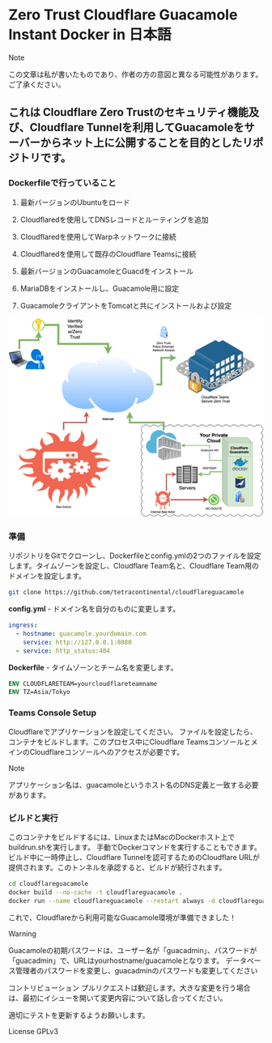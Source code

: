 # Zero Trust Cloudflare Guacamole Instant Docker in 日本語

>[!NOTE]
>この文章は私が書いたものであり、作者の方の意図と異なる可能性があります。
>ご了承ください。

## これは Cloudflare Zero Trustのセキュリティ機能及び、Cloudflare Tunnelを利用してGuacamoleをサーバーからネット上に公開することを目的としたリポジトリです。


### Dockerfileで行っていること

1. 最新バージョンのUbuntuをロード

2. Cloudflaredを使用してDNSレコードとルーティングを追加

3. Cloudflaredを使用してWarpネットワークに接続

4. Cloudflaredを使用して既存のCloudflare Teamsに接続

5. 最新バージョンのGuacamoleとGuacdをインストール

6. MariaDBをインストールし、Guacamole用に設定

7. GuacamoleクライアントをTomcatと共にインストールおよび設定

![ClaudflareとGuacamoleの説明図](./readme_sources/cloudflareguacamole.png "図")


### 準備
リポジトリをGitでクローンし、Dockerfileとconfig.ymlの2つのファイルを設定します。タイムゾーンを設定し、Cloudflare Team名と、Cloudflare Team用のドメインを設定します。

```bash
git clone https://github.com/tetracontinental/cloudflareguacamole
```
**config.yml** - ドメイン名を自分のものに変更します。

```yaml
ingress:
  - hostname: guacamole.yourdomain.com
    service: http://127.0.0.1:8080
  - service: http_status:404
```

**Dockerfile** - タイムゾーンとチーム名を変更します。

```Dockerfile
ENV CLOUDFLARETEAM=yourcloudflareteamname
ENV TZ=Asia/Tokyo
```


### Teams Console Setup
Cloudflareでアプリケーションを設定してください。 ファイルを設定したら、コンテナをビルドします。このプロセス中にCloudflare TeamsコンソールとメインのCloudflareコンソールへのアクセスが必要です。

>[!NOTE]
>アプリケーション名は、guacamoleというホスト名のDNS定義と一致する必要があります。

### ビルドと実行
このコンテナをビルドするには、LinuxまたはMacのDockerホスト上でbuildrun.shを実行します。
手動でDockerコマンドを実行することもできます。ビルド中に一時停止し、Cloudflare Tunnelを認可するためのCloudflare URLが提供されます。このトンネルを承認すると、ビルドが続行されます。

```bash
cd cloudflareguacamole
docker build --no-cache -t cloudflareguacamole .
docker run --name cloudflareguacamole --restart always -d cloudflareguacamole
```

これで、Cloudflareから利用可能なGuacamole環境が準備できました！

>[!WARNING]
>Guacamoleの初期パスワードは、ユーザー名が「guacadmin」、パスワードが「guacadmin」で、URLはyourhostname/guacamoleとなります。
>データベース管理者のパスワードを変更し、guacadminのパスワードも変更してください

コントリビューション
プルリクエストは歓迎します。大きな変更を行う場合は、最初にイシューを開いて変更内容について話し合ってください。

適切にテストを更新するようお願いします。

License
GPLv3